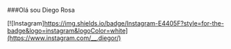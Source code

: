 ###Olá sou Diego Rosa

[![Instagram]https://img.shields.io/badge/Instagram-E4405F?style=for-the-badge&logo=instagram&logoColor=white](https://www.instagram.com/__.diegor/)
